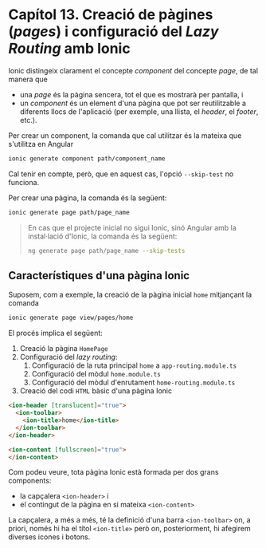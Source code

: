 # Capítol 13. Creació de pàgines (*pages*) i configuració del *Lazy Routing* amb Ionic
Ionic distingeix clarament el concepte *component* del concepte *page*, de tal manera que
* una *page* és la pàgina sencera, tot el que es mostrarà per pantalla, i
* un *component* és un element d'una pàgina que pot ser reutilitzable a diferents llocs de l'aplicació (per exemple, una llista, el *header*, el *footer*, etc.).

Per crear un component, la comanda que cal utilitzar és la mateixa que s'utilitza en Angular
```bash
ionic generate component path/component_name
```
Cal tenir en compte, però, que en aquest cas, l'opció `--skip-test` no funciona.

Per crear una pàgina, la comanda és la següent:
```bash
ionic generate page path/page_name
```
> En cas que el projecte inicial no sigui Ionic, sinó Angular amb la instal·lació d'Ionic, la comanda és la següent:
>```bash
>ng generate page path/page_name --skip-tests
>```

## Característiques d'una pàgina Ionic
Suposem, com a exemple, la creació de la pàgina inicial `home` mitjançant la comanda
```bash
ionic generate page view/pages/home
```
El procés implica el següent:
1. Creació la pàgina `HomePage`
2. Configuració del *lazy routing*:
    1. Configuració de la ruta principal `home` a `app-routing.module.ts`
    2. Configuració del mòdul `home.module.ts`
    3. Configuració del mòdul d'enrutament `home-routing.module.ts`
3. Creació del codi `HTML` bàsic d'una pàgina Ionic
```html
<ion-header [translucent]="true">
  <ion-toolbar>
    <ion-title>home</ion-title>
  </ion-toolbar>
</ion-header>

<ion-content [fullscreen]="true">
</ion-content>
```

Com podeu veure, tota pàgina Ionic està formada per dos grans components:
* la capçalera `<ion-header>` i
* el contingut de la pàgina en si mateixa `<ion-content>`

La capçalera, a més a més, té la definició d'una barra `<ion-toolbar>` on, a priori, només hi ha el títol `<ion-title>` però on, posteriorment, hi afegirem diverses icones i botons.